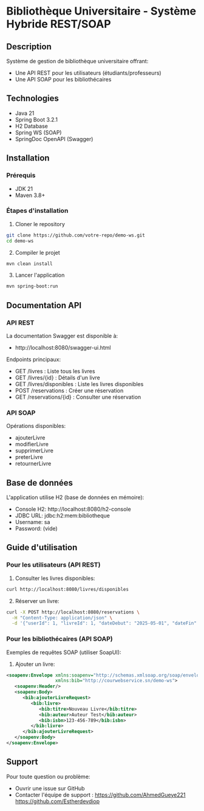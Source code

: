 # Bibliothèque Universitaire - Système Hybride REST/SOAP

## Description
Système de gestion de bibliothèque universitaire offrant:
- Une API REST pour les utilisateurs (étudiants/professeurs)
- Une API SOAP pour les bibliothécaires

## Technologies
- Java 21
- Spring Boot 3.2.1
- H2 Database
- Spring WS (SOAP)
- SpringDoc OpenAPI (Swagger)

## Installation

### Prérequis
- JDK 21
- Maven 3.8+

### Étapes d'installation
1. Cloner le repository
```bash
git clone https://github.com/votre-repo/demo-ws.git
cd demo-ws
```

2. Compiler le projet
```bash
mvn clean install
```

3. Lancer l'application
```bash
mvn spring-boot:run
```

## Documentation API

### API REST
La documentation Swagger est disponible à:
- http://localhost:8080/swagger-ui.html

Endpoints principaux:
- GET /livres : Liste tous les livres
- GET /livres/{id} : Détails d'un livre
- GET /livres/disponibles : Liste les livres disponibles
- POST /reservations : Créer une réservation
- GET /reservations/{id} : Consulter une réservation

### API SOAP

Opérations disponibles:
- ajouterLivre
- modifierLivre
- supprimerLivre
- preterLivre
- retournerLivre

## Base de données

L'application utilise H2 (base de données en mémoire):
- Console H2: http://localhost:8080/h2-console
- JDBC URL: jdbc:h2:mem:bibliotheque
- Username: sa
- Password: (vide)

## Guide d'utilisation

### Pour les utilisateurs (API REST)

1. Consulter les livres disponibles:
```bash
curl http://localhost:8080/livres/disponibles
```

2. Réserver un livre:
```bash
curl -X POST http://localhost:8080/reservations \
  -H "Content-Type: application/json" \
  -d '{"userId": 1, "livreId": 1, "dateDebut": "2025-05-01", "dateFin": "2025-05-15"}'
```

### Pour les bibliothécaires (API SOAP)

Exemples de requêtes SOAP (utiliser SoapUI):

1. Ajouter un livre:
```xml
<soapenv:Envelope xmlns:soapenv="http://schemas.xmlsoap.org/soap/envelope/"
                  xmlns:bib="http://courwebservice.sn/demo-ws">
   <soapenv:Header/>
   <soapenv:Body>
      <bib:ajouterLivreRequest>
         <bib:livre>
            <bib:titre>Nouveau Livre</bib:titre>
            <bib:auteur>Auteur Test</bib:auteur>
            <bib:isbn>123-456-789</bib:isbn>
         </bib:livre>
      </bib:ajouterLivreRequest>
   </soapenv:Body>
</soapenv:Envelope>
```

## Support

Pour toute question ou problème:
- Ouvrir une issue sur GitHub
- Contacter l'équipe de support : https://github.com/AhmedGueye221
https://github.com/Estherdevdiop
